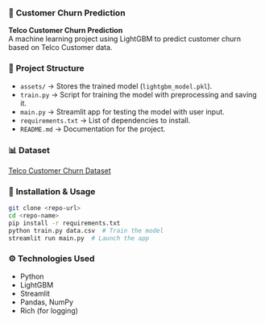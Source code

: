 ### 📌 **Customer Churn Prediction**  
**Telco Customer Churn Prediction**  
A machine learning project using LightGBM to predict customer churn based on Telco Customer data.  

### 📂 **Project Structure**  
- `assets/` → Stores the trained model (`lightgbm_model.pkl`).  
- `train.py` → Script for training the model with preprocessing and saving it.  
- `main.py` → Streamlit app for testing the model with user input.  
- `requirements.txt` → List of dependencies to install.  
- `README.md` → Documentation for the project.  

### 📊 **Dataset**  
[Telco Customer Churn Dataset](https://www.kaggle.com/datasets/blastchar/telco-customer-churn)  

### 🚀 **Installation & Usage**  
```bash
git clone <repo-url>
cd <repo-name>
pip install -r requirements.txt
python train.py data.csv  # Train the model
streamlit run main.py  # Launch the app
```

### ⚙ **Technologies Used**  
- Python  
- LightGBM  
- Streamlit  
- Pandas, NumPy  
- Rich (for logging)  
